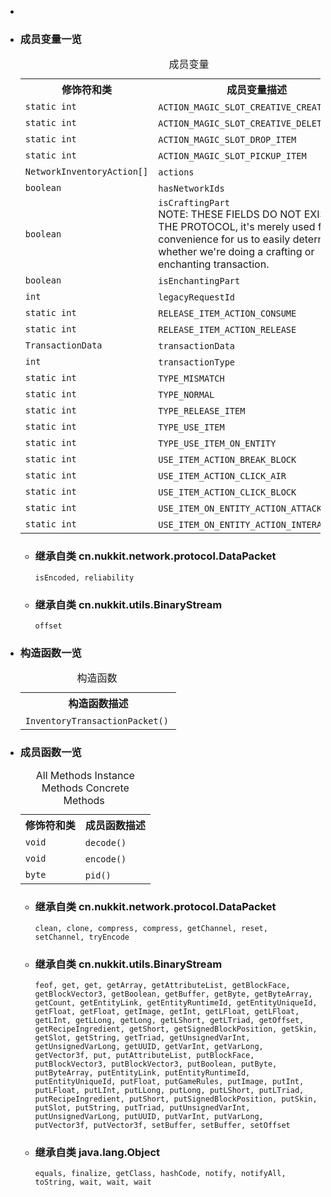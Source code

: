 <div class="summary">
<ul class="blockList">
<li class="blockList">

<li class="blockList"><a name="field.summary">
<!--   -->
</a>
<h3>成员变量一览</h3>
<table class="memberSummary" border="0" cellpadding="3" cellspacing="0" summary="Field Summary table, listing fields, and an explanation">
<caption><span>成员变量</span><span class="tabEnd"> </span></caption>
<tr>
<th>修饰符和类</th>
<th>成员变量描述</th>
</tr>
<tr class="altColor">
<td class="colFirst"><code>static int</code></td>
<td class="colLast"><code><span class="memberNameLink"><a >ACTION_MAGIC_SLOT_CREATIVE_CREATE_ITEM</a></span></code> </td>
</tr>
<tr class="rowColor">
<td class="colFirst"><code>static int</code></td>
<td class="colLast"><code><span class="memberNameLink"><a >ACTION_MAGIC_SLOT_CREATIVE_DELETE_ITEM</a></span></code> </td>
</tr>
<tr class="altColor">
<td class="colFirst"><code>static int</code></td>
<td class="colLast"><code><span class="memberNameLink"><a >ACTION_MAGIC_SLOT_DROP_ITEM</a></span></code> </td>
</tr>
<tr class="rowColor">
<td class="colFirst"><code>static int</code></td>
<td class="colLast"><code><span class="memberNameLink"><a >ACTION_MAGIC_SLOT_PICKUP_ITEM</a></span></code> </td>
</tr>
<tr class="altColor">
<td class="colFirst"><code><a  title="class in cn.nukkit.network.protocol.types">NetworkInventoryAction</a>[]</code></td>
<td class="colLast"><code><span class="memberNameLink"><a >actions</a></span></code> </td>
</tr>
<tr class="rowColor">
<td class="colFirst"><code>boolean</code></td>
<td class="colLast"><code><span class="memberNameLink"><a >hasNetworkIds</a></span></code> </td>
</tr>
<tr class="altColor">
<td class="colFirst"><code>boolean</code></td>
<td class="colLast"><code><span class="memberNameLink"><a >isCraftingPart</a></span></code>
<div class="block">NOTE: THESE FIELDS DO NOT EXIST IN THE PROTOCOL, it's merely used for convenience for us to easily
 determine whether we're doing a crafting or enchanting transaction.</div>
</td>
</tr>
<tr class="rowColor">
<td class="colFirst"><code>boolean</code></td>
<td class="colLast"><code><span class="memberNameLink"><a >isEnchantingPart</a></span></code> </td>
</tr>
<tr class="altColor">
<td class="colFirst"><code>int</code></td>
<td class="colLast"><code><span class="memberNameLink"><a >legacyRequestId</a></span></code> </td>
</tr>
<tr class="rowColor">
<td class="colFirst"><code>static int</code></td>
<td class="colLast"><code><span class="memberNameLink"><a >RELEASE_ITEM_ACTION_CONSUME</a></span></code> </td>
</tr>
<tr class="altColor">
<td class="colFirst"><code>static int</code></td>
<td class="colLast"><code><span class="memberNameLink"><a >RELEASE_ITEM_ACTION_RELEASE</a></span></code> </td>
</tr>
<tr class="rowColor">
<td class="colFirst"><code><a  title="interface in cn.nukkit.inventory.transaction.data">TransactionData</a></code></td>
<td class="colLast"><code><span class="memberNameLink"><a >transactionData</a></span></code> </td>
</tr>
<tr class="altColor">
<td class="colFirst"><code>int</code></td>
<td class="colLast"><code><span class="memberNameLink"><a >transactionType</a></span></code> </td>
</tr>
<tr class="rowColor">
<td class="colFirst"><code>static int</code></td>
<td class="colLast"><code><span class="memberNameLink"><a >TYPE_MISMATCH</a></span></code> </td>
</tr>
<tr class="altColor">
<td class="colFirst"><code>static int</code></td>
<td class="colLast"><code><span class="memberNameLink"><a >TYPE_NORMAL</a></span></code> </td>
</tr>
<tr class="rowColor">
<td class="colFirst"><code>static int</code></td>
<td class="colLast"><code><span class="memberNameLink"><a >TYPE_RELEASE_ITEM</a></span></code> </td>
</tr>
<tr class="altColor">
<td class="colFirst"><code>static int</code></td>
<td class="colLast"><code><span class="memberNameLink"><a >TYPE_USE_ITEM</a></span></code> </td>
</tr>
<tr class="rowColor">
<td class="colFirst"><code>static int</code></td>
<td class="colLast"><code><span class="memberNameLink"><a >TYPE_USE_ITEM_ON_ENTITY</a></span></code> </td>
</tr>
<tr class="altColor">
<td class="colFirst"><code>static int</code></td>
<td class="colLast"><code><span class="memberNameLink"><a >USE_ITEM_ACTION_BREAK_BLOCK</a></span></code> </td>
</tr>
<tr class="rowColor">
<td class="colFirst"><code>static int</code></td>
<td class="colLast"><code><span class="memberNameLink"><a >USE_ITEM_ACTION_CLICK_AIR</a></span></code> </td>
</tr>
<tr class="altColor">
<td class="colFirst"><code>static int</code></td>
<td class="colLast"><code><span class="memberNameLink"><a >USE_ITEM_ACTION_CLICK_BLOCK</a></span></code> </td>
</tr>
<tr class="rowColor">
<td class="colFirst"><code>static int</code></td>
<td class="colLast"><code><span class="memberNameLink"><a >USE_ITEM_ON_ENTITY_ACTION_ATTACK</a></span></code> </td>
</tr>
<tr class="altColor">
<td class="colFirst"><code>static int</code></td>
<td class="colLast"><code><span class="memberNameLink"><a >USE_ITEM_ON_ENTITY_ACTION_INTERACT</a></span></code> </td>
</tr>
</table>
<ul class="blockList">
<li class="blockList"><a name="fields.inherited.from.class.cn.nukkit.network.protocol.DataPacket">
<!--   -->
</a>
<h3>继承自类 cn.nukkit.network.protocol.<a  title="class in cn.nukkit.network.protocol">DataPacket</a></h3>
<code><a >isEncoded</a>, <a >reliability</a></code></li>
</ul>
<ul class="blockList">
<li class="blockList"><a name="fields.inherited.from.class.cn.nukkit.utils.BinaryStream">
<!--   -->
</a>
<h3>继承自类 cn.nukkit.utils.<a  title="class in cn.nukkit.utils">BinaryStream</a></h3>
<code><a >offset</a></code></li>
</ul>
</li>
</ul>
<!-- ======== CONSTRUCTOR SUMMARY ======== -->
<ul class="blockList">
<li class="blockList"><a name="constructor.summary">
<!--   -->
</a>
<h3>构造函数一览</h3>
<table class="memberSummary" border="0" cellpadding="3" cellspacing="0" summary="Constructor Summary table, listing constructors, and an explanation">
<caption><span>构造函数</span><span class="tabEnd"> </span></caption>
<tr>
<th>构造函数描述</th>
</tr>
<tr class="altColor">
<td class="colOne"><code><span class="memberNameLink"><a >InventoryTransactionPacket</a></span>()</code> </td>
</tr>
</table>
</li>
</ul>
<!-- ========== METHOD SUMMARY =========== -->
<ul class="blockList">
<li class="blockList"><a name="method.summary">
<!--   -->
</a>
<h3>成员函数一览</h3>
<table class="memberSummary" border="0" cellpadding="3" cellspacing="0" summary="Method Summary table, listing methods, and an explanation">
<caption><span id="t0" class="activeTableTab"><span>All Methods</span><span class="tabEnd"> </span></span><span id="t2" class="tableTab"><span><a >Instance Methods</a></span><span class="tabEnd"> </span></span><span id="t4" class="tableTab"><span><a >Concrete Methods</a></span><span class="tabEnd"> </span></span></caption>
<tr>
<th>修饰符和类</th>
<th>成员函数描述</th>
</tr>
<tr id="i0" class="altColor">
<td class="colFirst"><code>void</code></td>
<td class="colLast"><code><span class="memberNameLink"><a >decode</a></span>()</code> </td>
</tr>
<tr id="i1" class="rowColor">
<td class="colFirst"><code>void</code></td>
<td class="colLast"><code><span class="memberNameLink"><a >encode</a></span>()</code> </td>
</tr>
<tr id="i2" class="altColor">
<td class="colFirst"><code>byte</code></td>
<td class="colLast"><code><span class="memberNameLink"><a >pid</a></span>()</code> </td>
</tr>
</table>
<ul class="blockList">
<li class="blockList"><a name="methods.inherited.from.class.cn.nukkit.network.protocol.DataPacket">
<!--   -->
</a>
<h3>继承自类 cn.nukkit.network.protocol.<a  title="class in cn.nukkit.network.protocol">DataPacket</a></h3>
<code><a >clean</a>, <a >clone</a>, <a >compress</a>, <a >compress</a>, <a >getChannel</a>, <a >reset</a>, <a >setChannel</a>, <a >tryEncode</a></code></li>
</ul>
<ul class="blockList">
<li class="blockList"><a name="methods.inherited.from.class.cn.nukkit.utils.BinaryStream">
<!--   -->
</a>
<h3>继承自类 cn.nukkit.utils.<a  title="class in cn.nukkit.utils">BinaryStream</a></h3>
<code><a >feof</a>, <a >get</a>, <a >get</a>, <a >getArray</a>, <a >getAttributeList</a>, <a >getBlockFace</a>, <a >getBlockVector3</a>, <a >getBoolean</a>, <a >getBuffer</a>, <a >getByte</a>, <a >getByteArray</a>, <a >getCount</a>, <a >getEntityLink</a>, <a >getEntityRuntimeId</a>, <a >getEntityUniqueId</a>, <a >getFloat</a>, <a >getFloat</a>, <a >getImage</a>, <a >getInt</a>, <a >getLFloat</a>, <a >getLFloat</a>, <a >getLInt</a>, <a >getLLong</a>, <a >getLong</a>, <a >getLShort</a>, <a >getLTriad</a>, <a >getOffset</a>, <a >getRecipeIngredient</a>, <a >getShort</a>, <a >getSignedBlockPosition</a>, <a >getSkin</a>, <a >getSlot</a>, <a >getString</a>, <a >getTriad</a>, <a >getUnsignedVarInt</a>, <a >getUnsignedVarLong</a>, <a >getUUID</a>, <a >getVarInt</a>, <a >getVarLong</a>, <a >getVector3f</a>, <a >put</a>, <a >putAttributeList</a>, <a >putBlockFace</a>, <a >putBlockVector3</a>, <a >putBlockVector3</a>, <a >putBoolean</a>, <a >putByte</a>, <a >putByteArray</a>, <a >putEntityLink</a>, <a >putEntityRuntimeId</a>, <a >putEntityUniqueId</a>, <a >putFloat</a>, <a >putGameRules</a>, <a >putImage</a>, <a >putInt</a>, <a >putLFloat</a>, <a >putLInt</a>, <a >putLLong</a>, <a >putLong</a>, <a >putLShort</a>, <a >putLTriad</a>, <a >putRecipeIngredient</a>, <a >putShort</a>, <a >putSignedBlockPosition</a>, <a >putSkin</a>, <a >putSlot</a>, <a >putString</a>, <a >putTriad</a>, <a >putUnsignedVarInt</a>, <a >putUnsignedVarLong</a>, <a >putUUID</a>, <a >putVarInt</a>, <a >putVarLong</a>, <a >putVector3f</a>, <a >putVector3f</a>, <a >setBuffer</a>, <a >setBuffer</a>, <a >setOffset</a></code></li>
</ul>
<ul class="blockList">
<li class="blockList"><a name="methods.inherited.from.class.java.lang.Object">
<!--   -->
</a>
<h3>继承自类 java.lang.<a  title="class or interface in java.lang">Object</a></h3>
<code><a  title="class or interface in java.lang">equals</a>, <a  title="class or interface in java.lang">finalize</a>, <a  title="class or interface in java.lang">getClass</a>, <a  title="class or interface in java.lang">hashCode</a>, <a  title="class or interface in java.lang">notify</a>, <a  title="class or interface in java.lang">notifyAll</a>, <a  title="class or interface in java.lang">toString</a>, <a  title="class or interface in java.lang">wait</a>, <a  title="class or interface in java.lang">wait</a>, <a  title="class or interface in java.lang">wait</a></code></li>
</ul>
</li>
</ul>
</li>
</ul>
</div>
